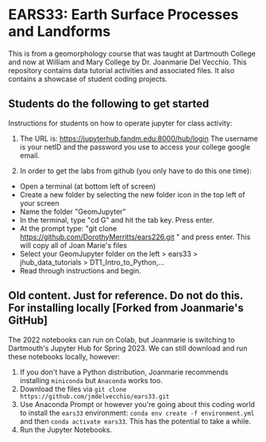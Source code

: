 # EARS33: Earth Surface Processes and Landforms
This is from a geomorphology course that was taught at Dartmouth College and now at William and Mary College by Dr. Joanmarie Del Vecchio. This repository contains data tutorial activities and associated files. It also contains a showcase of student coding projects. 

## Students do the following to get started
Instructions for students on how to operate jupyter for class activity:

1. The URL is: https://jupyterhub.fandm.edu:8000/hub/login
    The username is your netID and the password you use to access your college google email. 

2. In order to get the labs from github (you only have to do this one time):
- Open a terminal (at bottom left of screen) 
- Create a new folder by selecting the new folder icon in the top left of your screen
- Name the folder "GeomJupyter"
- In the terminal, type "cd G" and hit the tab key. Press enter.
- At the prompt type: "git clone https://github.com/DorothyMerritts/ears226.git "
        and press enter. This will copy all of Joan Marie's files
- Select your GeomJupyter folder on the left > ears33 > jhub_data_tutorials > DT1_Intro_to_Python,...
- Read through instructions and begin.

## Old content. Just for reference. Do not do this. For installing locally [Forked from Joanmarie's GitHub]
The 2022 notebooks can run on Colab, but Joanmarie is switching to Dartmouth's Jupyter Hub for Spring 2023. We can still download and run these notebooks locally, however:
1. If you don't have a Python distribution, Joanmarie recommends installing `miniconda` but `Anaconda` works too. 
2. Download the files via `git clone https://github.com/jmdelvecchio/ears33.git`
3. Use Anaconda Prompt or however you're going about this coding world to install the `ears33` environment: `conda env create -f environment.yml` and then `conda activate ears33`. This has the potential to take a while. 
4. Run the Jupyter Notebooks. 
